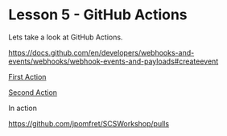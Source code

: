 # Lesson 5 - GitHub Actions

Lets take a look at GitHub Actions.

https://docs.github.com/en/developers/webhooks-and-events/webhooks/webhook-events-and-payloads#createevent 

[First Action](../.github/workflows/first.yml)

[Second Action](../.github/workflows/close.yml)

In action

https://github.com/jpomfret/SCSWorkshop/pulls 